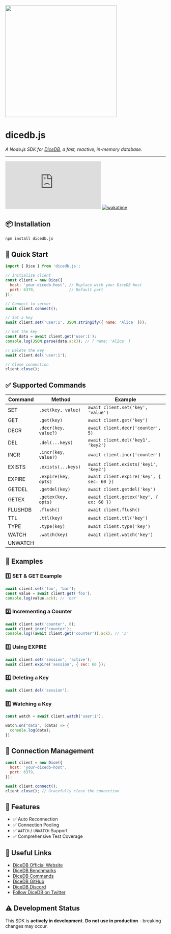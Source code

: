
<img src="https://dicedb.io/dicedb-logo-dark.png" style="width: 350px;" />

# dicedb.js
*A Node.js SDK for [DiceDB](https://dicedb.io), a fast, reactive, in-memory database.*

---

[![npm version](https://img.shields.io/npm/v/dicedb.js)](https://www.npmjs.com/package/dicedb.js)
[![wakatime](https://wakatime.com/badge/user/fa03c794-b19f-4f4d-b502-abbb422b18c4/project/ca210174-5a87-4e84-b816-5e82cd5be0d2.svg)](https://wakatime.com/badge/user/fa03c794-b19f-4f4d-b502-abbb422b18c4/project/ca210174-5a87-4e84-b816-5e82cd5be0d2)

## 📦 Installation
```bash
npm install dicedb.js
```

## 🚀 Quick Start
```js
import { Dice } from 'dicedb.js';

// Initialize client
const client = new Dice({
  host: 'your-dicedb-host', // Replace with your DiceDB host
  port: 6379,               // Default port
});

// Connect to server
await client.connect();

// Set a key
await client.set('user:1', JSON.stringify({ name: 'Alice' }));

// Get the key
const data = await client.get('user:1');
console.log(JSON.parse(data.ack)); // { name: 'Alice' }

// Delete the key
await client.del('user:1');

// Close connection
client.close();
```

## ✅ Supported Commands
| Command  | Method                  | Example                              |
|----------|-------------------------|--------------------------------------|
| SET      | `.set(key, value)`      | `await client.set('key', 'value')`   |
| GET      | `.get(key)`             | `await client.get('key')`            |
| DECR     | `.decr(key, value?)`    | `await client.decr('counter', 5)`    |
| DEL      | `.del(...keys)`         | `await client.del('key1', 'key2')`   |
| INCR     | `.incr(key, value?)`    | `await client.incr('counter')`       |
| EXISTS   | `.exists(...keys)`      | `await client.exists('key1', 'key2')`|
| EXPIRE   | `.expire(key, opts)`    | `await client.expire('key', { sec: 60 })` |
| GETDEL   | `.getdel(key)`          | `await client.getdel('key')`         |
| GETEX    | `.getex(key, opts)`     | `await client.getex('key', { ex: 60 })` |
| FLUSHDB  | `.flush()`              | `await client.flush()`               |
| TTL      | `.ttl(key)`             | `await client.ttl('key')`            |
| TYPE     | `.type(key)`            | `await client.type('key')`           |
| WATCH    | `.watch(key)`           | `await client.watch('key')`          |
| UNWATCH    |            |           |

## 📖 Examples

### 1️⃣ SET & GET Example
```js
await client.set('foo', 'bar');
const value = await client.get('foo');
console.log(value.ack); // 'bar'
```

### 2️⃣ Incrementing a Counter
```js
await client.set('counter', 0);
await client.incr('counter');
console.log((await client.get('counter')).ack); // '1'
```

### 3️⃣ Using EXPIRE
```js
await client.set('session', 'active');
await client.expire('session', { sec: 60 });
```

### 4️⃣ Deleting a Key
```js
await client.del('session');
```

### 5️⃣ Watching a Key
```js
const watch = await client.watch('user:1');

watch.on("data", (data) => {
  console.log(data);
})
```

## 🔌 Connection Management
```js
const client = new Dice({
  host: 'your-dicedb-host',
  port: 6379,
});

await client.connect();
client.close(); // Gracefully close the connection
```

## 🚧 Features
- ✅ Auto Reconnection
- ✅ Connection Pooling
- ✅ `WATCH` / `UNWATCH` Support
- ✅ Comprehensive Test Coverage

## 🔗 Useful Links
- [DiceDB Official Website](https://dicedb.io)
- [DiceDB Benchmarks](https://dicedb.io/benchmarks)
- [DiceDB Commands](https://dicedb.io/commands/get)
- [DiceDB GitHub](https://github.com/dicedb/dice)
- [DiceDB Discord](https://discord.gg/6r8uXWtXh7)
- [Follow DiceDB on Twitter](https://twitter.com/thedicedb)

## ⚠️ Development Status
This SDK is **actively in development.**
**Do not use in production** - breaking changes may occur.